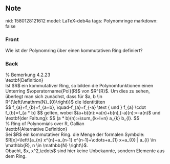 ## Note
nid: 1580128121612
model: LaTeX-deb4a
tags: Polynomringe
markdown: false

### Front
Wie ist der Polynomring über einen kommutativen Ring definiert?

### Back
<div>
  % Bemerkung 4.2.23
</div>
<div>
  \textbf{Definition}
</div>
<div>
  Ist $R$ ein kommutativer Ring, so bilden die Polynomfunktionen
  einen Unterring $\operatorname{Pol}(R)$ von
  $<span>R</span><span>^{</span><span>R</span><span>}$. Um dies zu
  sehen, überlegt man sich zunächst, dass für $a, b \in
  R^{\left(\mathrm{N}_{0}\right)}$ die Identitäten</span>
</div>
<div>
  $$ f_{a}+f_{b}=f_{a+b}, \quad-f_{a}=f_{-a} \text { und } f_{a}
  \cdot f_{b}=f_{a * b} $$ gelten, wobei
  $(a+b)(n):=a(n)+b(n),(-a)(n):=-a(n)$ und \textbf{der Faltung}: $$
  (a * b)(n):=\sum_{k+l=n} a_{k} b_{l}. $$
</div>
<div>
  % Ring of Polynomials over R, Gallian
</div>
<div>
  \textbf{Alternative Definition}
</div>
<div>
  Sei $R$ ein kommutativer Ring. die Menge der formalen Symbole:
</div>
<div>
  $R[x]=\left\{a_{n} x^{n}+a_{n-1} x^{n-1}+\cdots+a_{1} x+a_{0} |
  a_{i} \in \mathbb{R}, n \in \mathbb{N} \right\}$.
</div>
<div>
  Obacht, $x, x^2,\cdots$ sind hier keine Unbekannte, sondern
  Elemente aus dem Ring.
</div>
